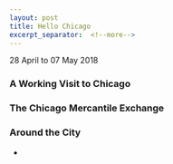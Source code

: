 ```yaml
---
layout: post
title: Hello Chicago
excerpt_separator:  <!--more-->
---
```


28 April to 07 May 2018

### A Working Visit to Chicago



### The Chicago Mercantile Exchange



### Around the City

*
